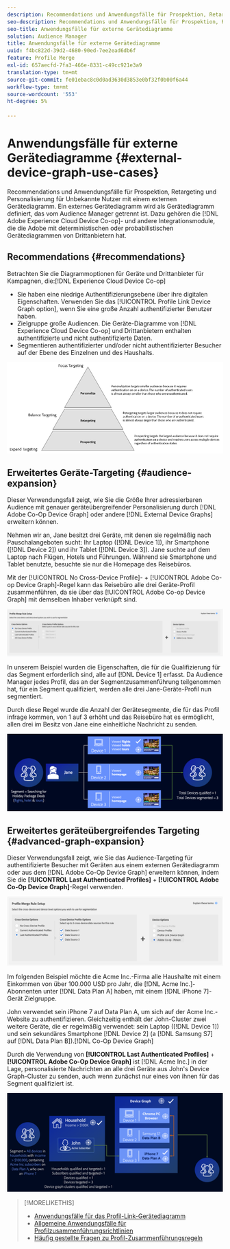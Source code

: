 ```yaml
---
description: Recommendations und Anwendungsfälle für Prospektion, Retargeting und Personalisierung für Unbekannte Nutzer mit einem externen Gerätediagramm. Ein externes Gerätediagramm wird als Gerätediagramm definiert, das vom Audience Manager getrennt ist. Dazu gehören die Adobe Experience Cloud Device Co-op- und andere Integrations-Adoben mit deterministischen oder probabilistischen Gerätediagrammen von Drittanbietern.
seo-description: Recommendations und Anwendungsfälle für Prospektion, Retargeting und Personalisierung für Unbekannte Nutzer mit einem externen Gerätediagramm. Ein externes Gerätediagramm wird als Gerätediagramm definiert, das vom Audience Manager getrennt ist. Dazu gehören die Adobe Experience Cloud Device Co-op- und andere Integrations-Adoben mit deterministischen oder probabilistischen Gerätediagrammen von Drittanbietern.
seo-title: Anwendungsfälle für externe Gerätediagramme
solution: Audience Manager
title: Anwendungsfälle für externe Gerätediagramme
uuid: f4bc822d-39d2-4680-90ed-7ee2ead6db6f
feature: Profile Merge
exl-id: 657aecfd-7fa3-466e-8331-c49cc921e3a9
translation-type: tm+mt
source-git-commit: fe01ebac8c0d0ad3630d3853e0bf32f0b00f6a44
workflow-type: tm+mt
source-wordcount: '553'
ht-degree: 5%

---
```


# Anwendungsfälle für externe Gerätediagramme {#external-device-graph-use-cases}

Recommendations und Anwendungsfälle für Prospektion, Retargeting und Personalisierung für Unbekannte Nutzer mit einem externen Gerätediagramm. Ein externes Gerätediagramm wird als Gerätediagramm definiert, das vom Audience Manager getrennt ist. Dazu gehören die [!DNL Adobe Experience Cloud Device Co-op]- und andere Integrationsmodule, die die Adobe mit deterministischen oder probabilistischen Gerätediagrammen von Drittanbietern hat.

## Recommendations {#recommendations}

Betrachten Sie die Diagrammoptionen für Geräte und Drittanbieter für Kampagnen, die:[!DNL Experience Cloud Device Co-op]

* Sie haben eine niedrige Authentifizierungsebene über ihre digitalen Eigenschaften. Verwenden Sie das [!UICONTROL Profile Link Device Graph option], wenn Sie eine große Anzahl authentifizierter Benutzer haben.
* Zielgruppe große Audiencen. Die Geräte-Diagramme von [!DNL Experience Cloud Device Co-op] und Drittanbietern enthalten authentifizierte und nicht authentifizierte Daten.
* Segmentieren authentifizierter und/oder nicht authentifizierter Besucher auf der Ebene des Einzelnen und des Haushalts.

![](assets/merge-rule-triangle1.png)
<!-- 
## Prospecting/Branding Use Case {#prospecting-branding-use-cases}

A branding campaign is designed to reach as many people as possible. It places few limits on segment qualification. But, these campaigns can waste budget and impressions by constantly targeting people who see your content multiple times and don't convert. A [!UICONTROL Profile Merge] rule that uses the [!DNL Device Co-op] or third-party option can help you create an efficient branding campaign. For example, you can add these unknown users to a "not in-market" segment after seeing them across multiple devices for your set frequency cap.

<table id="table_00F6EED172574E80A38CADA8A92A23B1"> 
 <thead> 
  <tr> 
   <th colname="col1" class="entry"> Use Case </th> 
   <th colname="col2" class="entry"> Description </th> 
  </tr> 
 </thead>
 <tbody> 
  <tr> 
   <td colname="col1"> <p> <b>Conditions</b> </p> </td> 
   <td colname="col2">This use case assumes these conditions: <p> 
     <ul id="ul_F5CA7EE525774F7EBA5FBB5F94E4EDC8"> 
      <li id="li_81AE304924724146A24FAB5B6533AD8E">You want to deliver a maximum of 10 impressions to an anonymous user for a specific ad campaign. </li> 
      <li id="li_E371F989735245B0B82433DE240D56D0">A user has 4 devices and may or may not have authenticated on your site. </li> 
      <li id="li_9231ABE15CA249E6B79D8BF0E511FD33">An anonymous user sees the ad a total of 10 times while browsing in an unauthenticated state on their current device and 3 devices linked to the current device by an external device graph. </li> 
      <li id="li_8C276C07019C49EFA3A0D0D54CF73C31">You have defined an <span class="keyword"> Audience Manager</span> segment to qualify anonymous users after they have seen 10 impressions. </li> 
     </ul> </p> </td> 
  </tr> 
  <tr> 
   <td colname="col1"> <p> <b>Results</b> </p> </td> 
   <td colname="col2"> <p>Given these conditions, <span class="keyword"> Audience Manager</span>: </p> <p> 
     <ul id="ul_8E988B1005324526BC6DC6637BBACCFB"> 
      <li id="li_C9DD546754914BACB8F4C92C7D4ED70E">Merges the anonymous, unauthenticated activity collected from the current device and the 3 devices linked by the external device graph (the ad impressions from each device). </li> 
      <li id="li_FB55CB9116074525BA30FF062D1136AE">Evaluates the unauthenticated user for segment qualification based on a combination of anonymous activity across all 3 devices linked by the external device graph and the current device. </li> 
      <li id="li_B28EB32F718145A7ABBDAC0AF75E2AFC">Sends the segment to any real-time destination for use as a suppression segment on the current device and all 3 devices linked by the external device graph. </li> 
     </ul> </p> </td> 
  </tr> 
 </tbody> 
</table>

## Retargeting or Site Personalization Use Case {#retargeting-use-case}

These strategies are designed to bring an unauthenticated or unknown user back to your site or personalize their browsing experience while they're on-site.

<table id="table_0EE2052AA3E744B3B76036FC06B5A453"> 
 <thead> 
  <tr> 
   <th colname="col1" class="entry"> Use Case </th> 
   <th colname="col2" class="entry"> Description </th> 
  </tr> 
 </thead>
 <tbody> 
  <tr> 
   <td colname="col1"> <p> <b>Conditions</b> </p> </td> 
   <td colname="col2">This use case assumes these conditions: <p> 
     <ul id="ul_FD0B869B4AF3453FAEC9BA3A45ABF039"> 
      <li id="li_8E30BAED42E94AB3B81FCB1C7464E5FC">You want to deliver a personalized on-site and/or off-site experience to an anonymous user based on their activity on your site while in an unauthenticated state. </li> 
      <li id="li_3DBE53BA94324F1BA1C52A37AD4E426C">A user has multiple devices and may or may not have authenticated to your site. </li> 
      <li id="li_F867AFBDC1A54CD6A68AB0EC196E27C9">A user views multiple pages on your site while browsing in an unauthenticated state on their current device and 3 other devices linked by an external device graph. </li> 
      <li id="li_7E35D77949CE4E69BD51655AA4C40BEE">You have defined an <span class="keyword"> Audience Manager</span> segment to qualify users after they have viewed multiple pages on your site while browsing in an unauthenticated state.</li>
     </ul> </p> </td> 
  </tr> 
  <tr> 
   <td colname="col1"> <p> <b>Results</b> </p> </td> 
   <td colname="col2"> <p>Given these conditions, <span class="wintitle"> Audience Manager</span>: </p> <p> 
     <ul id="ul_301339426B0643B295DC5B17E1939CFB"> 
      <li id="li_7E8BC3B179804F4A929497DE81E76911">Merges the anonymous, unauthenticated activity collected from the current devices and the 3 devices linked by the external device graph (the multiple page views from each device). </li> 
      <li id="li_803EFD58AA124A5BBC8279C4DC695544">Evaluates the unauthenticated user for segment qualification based on a combination of anonymous activity across all 3 devices linked by the external device graph and the current device. </li> 
      <li id="li_98D749268CC5456CBC9CF3BF5EB91BA8">Sends the segment to any real-time destination to deliver a personalized on-site and/or off-site experience across the current device and all 3 devices linked by the external device graph. </li>
     </ul> </p> </td>
  </tr>
 </tbody>
</table> -->

## Erweitertes Geräte-Targeting {#audience-expansion}

Dieser Verwendungsfall zeigt, wie Sie die Größe Ihrer adressierbaren Audience mit genauer geräteübergreifender Personalisierung durch [!DNL Adobe Co-Op Device Graph] oder andere [!DNL External Device Graphs] erweitern können.

Nehmen wir an, Jane besitzt drei Geräte, mit denen sie regelmäßig nach Pauschalangeboten sucht: Ihr Laptop ([!DNL Device 1]), ihr Smartphone ([!DNL Device 2]) und ihr Tablet ([!DNL Device 3]). Jane suchte auf dem Laptop nach Flügen, Hotels und Führungen. Während sie Smartphone und Tablet benutzte, besuchte sie nur die Homepage des Reisebüros.

Mit der [!UICONTROL No Cross-Device Profile]- + [!UICONTROL Adobe Co-op Device Graph]-Regel kann das Reisebüro alle drei Geräte-Profil zusammenführen, da sie über das [!UICONTROL Adobe Co-op Device Graph] mit demselben Inhaber verknüpft sind.

![Audience-Erweiterungs-Regel](assets/audience-expansion-rule.png)

In unserem Beispiel wurden die Eigenschaften, die für die Qualifizierung für das Segment erforderlich sind, alle auf [!DNL Device 1] erfasst. Da Audience Manager jedes Profil, das an der Segmentzusammenführung teilgenommen hat, für ein Segment qualifiziert, werden alle drei Jane-Geräte-Profil nun segmentiert.

Durch diese Regel wurde die Anzahl der Gerätesegmente, die für das Profil infrage kommen, von 1 auf 3 erhöht und das Reisebüro hat es ermöglicht, allen drei  im Besitz von Jane eine einheitliche Nachricht zu senden.

![Audience-Erweiterung](assets/audience-expansion.png)

## Erweitertes geräteübergreifendes Targeting {#advanced-graph-expansion}

Dieser Verwendungsfall zeigt, wie Sie das Audience-Targeting für authentifizierte Besucher mit Geräten aus einem externen Gerätediagramm oder aus dem [!DNL Adobe Co-Op Device Graph] erweitern können, indem Sie die **[!UICONTROL Last Authenticated Profiles]** + **[!UICONTROL Adobe Co-Op Device Graph]**-Regel verwenden.

![last-device-graph](assets/last-device-coop.png)

Im folgenden Beispiel möchte die Acme Inc.-Firma alle Haushalte mit einem Einkommen von über 100.000 USD pro Jahr, die [!DNL Acme Inc.]-Abonnenten unter [!DNL Data Plan A] haben, mit einem [!DNL iPhone 7]-Gerät Zielgruppe.

John verwendet sein iPhone 7 auf Data Plan A, um sich auf der Acme Inc.-Website zu authentifizieren. Gleichzeitig enthält der John-Cluster zwei weitere Geräte, die er regelmäßig verwendet: sein Laptop ([!DNL Device 1]) und sein sekundäres Smartphone [!DNL Device 2] (a [!DNL Samsung S7] auf [!DNL Data Plan B]).[!DNL Co-Op Device Graph]

Durch die Verwendung von **[!UICONTROL Last Authenticated Profiles]** + **[!UICONTROL Adobe Co-Op Device Graph]** ist [!DNL Acme Inc.] in der Lage, personalisierte Nachrichten an alle drei Geräte aus John&#39;s Device Graph-Cluster zu senden, auch wenn zunächst nur eines von ihnen für das Segment qualifiziert ist.

![advanced-graph-extension](assets/advanced-device-graph-expansion.png)

>[!MORELIKETHIS]
>
>* [Anwendungsfälle für das Profil-Link-Gerätediagramm](profile-link-use-case.md)
>* [Allgemeine Anwendungsfälle für Profilzusammenführungsrichtlinien](merge-rule-targeting-options.md)
>* [Häufig gestellte Fragen zu Profil-Zusammenführungsregeln](../../faq/faq-profile-merge.md)

